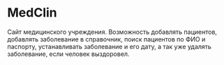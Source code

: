 # MedClin
Сайт медицинского учреждения. Возможность добавлять пациентов, добавлять заболевание в справочник,
поиск пациентов по ФИО и паспорту, устанавливать заболевание и его дату, а так уже удалять заболевание,
если человек выздоровел.

